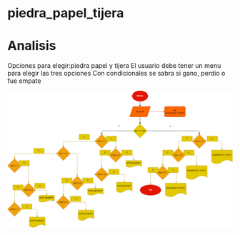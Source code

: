 # piedra_papel_tijera

# Analisis
Opciones para elegir:piedra papel y tijera
El usuario debe tener un menu para elegir las tres opciones 
Con condicionales se sabra si gano, perdio o fue empate

![Diagrama de flujo](diagrama.png "Diagrama de flujo")
